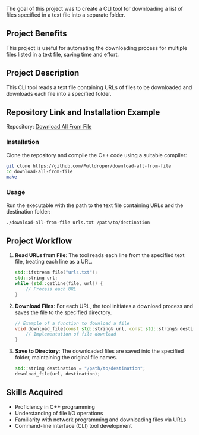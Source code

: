 The goal of this project was to create a CLI tool for downloading a list of files specified in a text file into a separate folder.

## Project Benefits
This project is useful for automating the downloading process for multiple files listed in a text file, saving time and effort.

## Project Description
This CLI tool reads a text file containing URLs of files to be downloaded and downloads each file into a specified folder.

## Repository Link and Installation Example
Repository: [Download All From File](https://github.com/Fulldroper/download-all-from-file)

### Installation
Clone the repository and compile the C++ code using a suitable compiler:

```bash
git clone https://github.com/Fulldroper/download-all-from-file
cd download-all-from-file
make
```

### Usage
Run the executable with the path to the text file containing URLs and the destination folder:

```bash
./download-all-from-file urls.txt /path/to/destination
```

## Project Workflow
1. **Read URLs from File**: The tool reads each line from the specified text file, treating each line as a URL.
    ```cpp
    std::ifstream file("urls.txt");
    std::string url;
    while (std::getline(file, url)) {
        // Process each URL
    }
    ```

2. **Download Files**: For each URL, the tool initiates a download process and saves the file to the specified directory.
    ```cpp
    // Example of a function to download a file
    void download_file(const std::string& url, const std::string& destination) {
        // Implementation of file download
    }
    ```

3. **Save to Directory**: The downloaded files are saved into the specified folder, maintaining the original file names.
    ```cpp
    std::string destination = "/path/to/destination";
    download_file(url, destination);
    ```

## Skills Acquired
- Proficiency in C++ programming
- Understanding of file I/O operations
- Familiarity with network programming and downloading files via URLs
- Command-line interface (CLI) tool development
